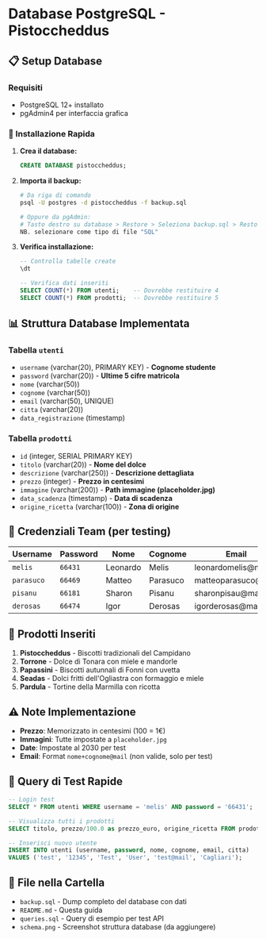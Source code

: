 # Database PostgreSQL - Pistoccheddus

## 📋 Setup Database

### Requisiti
- PostgreSQL 12+ installato
- pgAdmin4 per interfaccia grafica

### 🚀 Installazione Rapida

1. **Crea il database:**
   ```sql
   CREATE DATABASE pistoccheddus;
   ```

2. **Importa il backup:**
   ```bash
   # Da riga di comando
   psql -U postgres -d pistoccheddus -f backup.sql
   
   # Oppure da pgAdmin: 
   # Tasto destro su database > Restore > Seleziona backup.sql > Restore 
   NB. selezionare come tipo di file "SQL"
   ```

3. **Verifica installazione:**
   ```sql
   -- Controlla tabelle create
   \dt
   
   -- Verifica dati inseriti
   SELECT COUNT(*) FROM utenti;    -- Dovrebbe restituire 4
   SELECT COUNT(*) FROM prodotti;  -- Dovrebbe restituire 5
   ```

## 📊 Struttura Database Implementata

### Tabella `utenti`
- `username` (varchar(20), PRIMARY KEY) - **Cognome studente**
- `password` (varchar(20)) - **Ultime 5 cifre matricola**
- `nome` (varchar(50))
- `cognome` (varchar(50))
- `email` (varchar(50), UNIQUE)
- `citta` (varchar(20))
- `data_registrazione` (timestamp)

### Tabella `prodotti`
- `id` (integer, SERIAL PRIMARY KEY)
- `titolo` (varchar(20)) - **Nome del dolce**
- `descrizione` (varchar(250)) - **Descrizione dettagliata**
- `prezzo` (integer) - **Prezzo in centesimi**
- `immagine` (varchar(200)) - **Path immagine (placeholder.jpg)**
- `data_scadenza` (timestamp) - **Data di scadenza**
- `origine_ricetta` (varchar(100)) - **Zona di origine**

## 🔑 Credenziali Team (per testing)

| Username | Password | Nome | Cognome | Email |
|----------|----------|------|---------|-------|
| `melis` | `66431` | Leonardo | Melis | leonardomelis@mail |
| `parasuco` | `66469` | Matteo | Parasuco | matteoparasuco@mail |
| `pisanu` | `66181` | Sharon | Pisanu | sharonpisau@mail |
| `derosas` | `66474` | Igor | Derosas | igorderosas@mail |

## 🍰 Prodotti Inseriti

1. **Pistoccheddus** - Biscotti tradizionali del Campidano
2. **Torrone** - Dolce di Tonara con miele e mandorle  
3. **Papassini** - Biscotti autunnali di Fonni con uvetta
4. **Seadas** - Dolci fritti dell'Ogliastra con formaggio e miele
5. **Pardula** - Tortine della Marmilla con ricotta

## ⚠️ Note Implementazione

- **Prezzo**: Memorizzato in centesimi (100 = 1€)
- **Immagini**: Tutte impostate a `placeholder.jpg`
- **Date**: Impostate al 2030 per test
- **Email**: Format `nome+cognome@mail` (non valide, solo per test)

## 🔧 Query di Test Rapide

```sql
-- Login test
SELECT * FROM utenti WHERE username = 'melis' AND password = '66431';

-- Visualizza tutti i prodotti
SELECT titolo, prezzo/100.0 as prezzo_euro, origine_ricetta FROM prodotti;

-- Inserisci nuovo utente
INSERT INTO utenti (username, password, nome, cognome, email, citta) 
VALUES ('test', '12345', 'Test', 'User', 'test@mail', 'Cagliari');
```

## 📁 File nella Cartella

- `backup.sql` - Dump completo del database con dati
- `README.md` - Questa guida
- `queries.sql` - Query di esempio per test API
- `schema.png` - Screenshot struttura database (da aggiungere)

